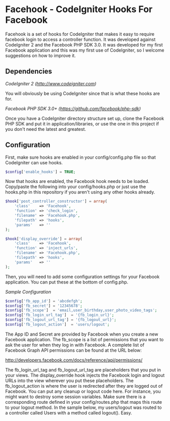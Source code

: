 Facehook - CodeIgniter Hooks For Facebook
=========================================

Facehook is a set of hooks for CodeIgniter that makes it easy to require facebook login to access a controller function. It was developed against CodeIgniter 2 and the Facebook PHP SDK 3.0. It was developed for my first Facebook application and this was my first use of CodeIgniter, so I welcome suggestions on how to improve it.


Dependencies
------------

*CodeIgniter 2 (http://www.codeigniter.com)*

You will obviously be using CodeIgniter since that is what these hooks are for. 

*Facebook PHP SDK 3.0+ (https://github.com/facebook/php-sdk)*

Once you have a CodeIgniter directory structure set up, clone the Facebook PHP SDK and put it in application/libraries, or use the one in this project if you don't need the latest and greatest.

Configuration
-------------

First, make sure hooks are enabled in your config/config.php file so that CodeIgniter can use hooks.

``` php
$config['enable_hooks'] = TRUE;
```

Now that hooks are enabled, the Facebook hook needs to be loaded. Copy/paste the following into your config/hooks.php or just use the hooks.php in this repository if you aren't using any other hooks already.

``` php
$hook['post_controller_constructor'] = array(
	'class'    => 'Facehook',
	'function' => 'check_login',
	'filename' => 'Facehook.php',
	'filepath' => 'hooks',
	'params'   => ''
);

$hook['display_override'] = array(
	'class'    => 'Facehook',
	'function' => 'inject_urls',
	'filename' => 'Facehook.php',
	'filepath' => 'hooks',
	'params'   => ''
);
``` 

Then, you will need to add some configuration settings for your Facebook application. You can put these at the bottom of config.php.

*Sample Configuration*

``` php
$config['fb_app_id'] = 'abcdefgh';
$config['fb_secret'] = '12345678';
$config['fb_scope']  = 'email,user_birthday,user_photo_video_tags';
$config['fb_login_url_tag']  = '{fb_login_url}';
$config['fb_logout_url_tag'] = '{fb_logout_url}';
$config['fb_logout_action']  = 'users/logout';
```

The App ID and Secret are provided by Facebook when you create a new Facebook application. The fb_scope is a list of permissions that you want to ask the user for when they log in with Facebook. A complete list of Facebook Graph API permissions can be found at the URL below:

http://developers.facebook.com/docs/reference/api/permissions/

The fb_login_url_tag and fb_logout_url_tag are placeholders that you put in your views. The display_override hook injects the Facebook login and logout URLs into the view wherever you put these placeholders. The fb_logout_action is where the user is redirected after they are logged out of Facebook. You can put any cleanup or logout code here. For instance, you might want to destroy some session variables. Make sure there is a corresponding route defined in your config/routes.php that maps this route to your logout method. In the sample below, my users/logout was routed to a controller called Users with a method called logout(). Easy.

